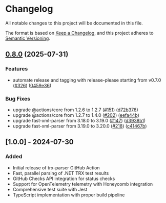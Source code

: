 # Changelog

All notable changes to this project will be documented in this file.

The format is based on [Keep a Changelog](https://keepachangelog.com/en/1.0.0/),
and this project adheres to [Semantic Versioning](https://semver.org/spec/v2.0.0.html).

## [0.8.0](https://github.com/NasAmin/trx-parser/compare/trx-parser-v0.7.0...trx-parser-v0.8.0) (2025-07-31)


### Features

* automate release and tagging with release-please starting from v0.7.0 ([#326](https://github.com/NasAmin/trx-parser/issues/326)) ([0459e36](https://github.com/NasAmin/trx-parser/commit/0459e36e07b9a7f2335062d41c49d3570191e0bc))


### Bug Fixes

* upgrade @actions/core from 1.2.6 to 1.2.7 ([#151](https://github.com/NasAmin/trx-parser/issues/151)) ([d72b376](https://github.com/NasAmin/trx-parser/commit/d72b3767f605e5ffad61ce53253da4541a483c08))
* upgrade @actions/core from 1.2.7 to 1.4.0 ([#202](https://github.com/NasAmin/trx-parser/issues/202)) ([eefa44b](https://github.com/NasAmin/trx-parser/commit/eefa44bb146f9199e5d594f36e1b4f745dbed4c0))
* upgrade fast-xml-parser from 3.18.0 to 3.19.0 ([#147](https://github.com/NasAmin/trx-parser/issues/147)) ([d3938b1](https://github.com/NasAmin/trx-parser/commit/d3938b16c0b4c9d20fc5508d4f326798450bbef6))
* upgrade fast-xml-parser from 3.19.0 to 3.20.0 ([#218](https://github.com/NasAmin/trx-parser/issues/218)) ([c41467b](https://github.com/NasAmin/trx-parser/commit/c41467b51e1fafe80501ca2e6060a15df55b8786))

## [1.0.0] - 2024-07-30

### Added
- Initial release of trx-parser GitHub Action
- Fast, parallel parsing of .NET TRX test results
- GitHub Checks API integration for status checks
- Support for OpenTelemetry telemetry with Honeycomb integration
- Comprehensive test suite with Jest
- TypeScript implementation with proper build pipeline
